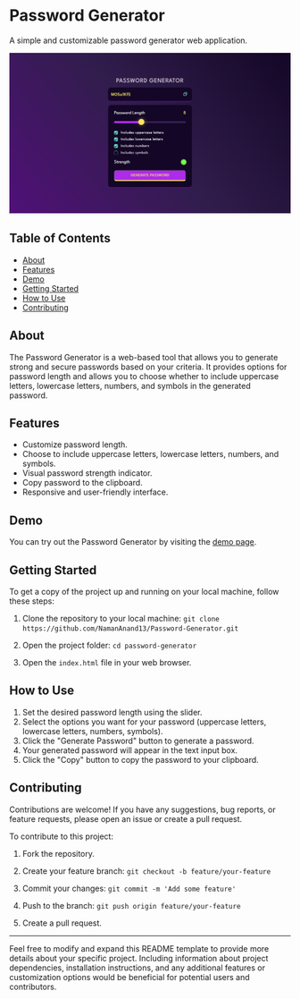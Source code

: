 # Password Generator

A simple and customizable password generator web application.

![Password Generator Screenshot](image.png)

## Table of Contents

- [About](#about)
- [Features](#features)
- [Demo](#demo)
- [Getting Started](#getting-started)
- [How to Use](#how-to-use)
- [Contributing](#contributing)

## About

The Password Generator is a web-based tool that allows you to generate strong and secure passwords based on your criteria. It provides options for password length and allows you to choose whether to include uppercase letters, lowercase letters, numbers, and symbols in the generated password.

## Features

- Customize password length.
- Choose to include uppercase letters, lowercase letters, numbers, and symbols.
- Visual password strength indicator.
- Copy password to the clipboard.
- Responsive and user-friendly interface.

## Demo

You can try out the Password Generator by visiting the [demo page](https://naman-password-generator.netlify.app/).

## Getting Started

To get a copy of the project up and running on your local machine, follow these steps:

1. Clone the repository to your local machine: `git clone https://github.com/NamanAnand13/Password-Generator.git`

2. Open the project folder: `cd password-generator`

3. Open the `index.html` file in your web browser.

## How to Use

1. Set the desired password length using the slider.
2. Select the options you want for your password (uppercase letters, lowercase letters, numbers, symbols).
3. Click the "Generate Password" button to generate a password.
4. Your generated password will appear in the text input box.
5. Click the "Copy" button to copy the password to your clipboard.

## Contributing

Contributions are welcome! If you have any suggestions, bug reports, or feature requests, please open an issue or create a pull request.

To contribute to this project:

1. Fork the repository.
2. Create your feature branch: `git checkout -b feature/your-feature`

3. Commit your changes: `git commit -m 'Add some feature'`

4. Push to the branch: `git push origin feature/your-feature`

5. Create a pull request.

---

Feel free to modify and expand this README template to provide more details about your specific project. Including information about project dependencies, installation instructions, and any additional features or customization options would be beneficial for potential users and contributors.